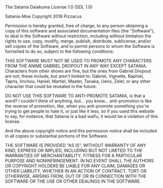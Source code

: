 The Satania Daiakuma License 1.0 (SDL 1.0)

Satania-Moe
Copyright 2018 Pizzacus

Permission is hereby granted, free of charge, to any person obtaining a copy of this software and associated documentation files (the "Software"), to deal in the Software without restriction, including without limitation the rights to use, copy, modify, merge, publish, distribute, sublicense, and/or sell copies of the Software, and to permit persons to whom the Software is furnished to do so, subject to the following conditions:

THIS SOFTWARE MUST NOT BE USED TO PROMOTE ANY CHARACTERS FROM THE ANIME GABRIEL DROPOUT IN ANY WAY EXCEPT SATANIA. Characters from other shows are fine, but the ones from Gabriel Dropout are not, these include, but aren't limited to: Gabriel, Vignette, Raphiel, Tapris, Iinchou, Haniel, Martiel, Master, Tanaka, Ueno, Zelel, or any other character that could be revealed in the future.

DO NOT USE THIS SOFTWARE TO ANTI-PROMOTE SATANIA, is that a word? I couldn't think of anything, but... you know... anti-promotion is like the reverse of promotion, like, when you anti-promote something you're trying to get people to hate it, or just like it less, so if you used this website to say, for instance, that Satania is a bad waifu, it would be a violation of this license.

And the above copyright notice and this permission notice shall be included in all copies or substantial portions of the Software.

THE SOFTWARE IS PROVIDED "AS IS", WITHOUT WARRANTY OF ANY KIND, EXPRESS OR IMPLIED, INCLUDING BUT NOT LIMITED TO THE WARRANTIES OF MERCHANTABILITY, FITNESS FOR A PARTICULAR PURPOSE AND NONINFRINGEMENT. IN NO EVENT SHALL THE AUTHORS OR COPYRIGHT HOLDERS BE LIABLE FOR ANY CLAIM, DAMAGES OR OTHER LIABILITY, WHETHER IN AN ACTION OF CONTRACT, TORT OR OTHERWISE, ARISING FROM, OUT OF OR IN CONNECTION WITH THE SOFTWARE OR THE USE OR OTHER DEALINGS IN THE SOFTWARE.
